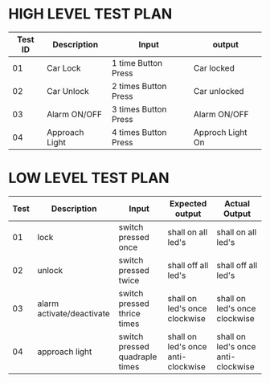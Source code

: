 # HIGH LEVEL TEST PLAN

| Test ID | Description | Input | output | 
| --- | --- | --- | --- | 
| 01 | Car Lock | 1 time Button Press | Car locked |   
| 02 | Car Unlock | 2 times Button Press |  Car unlocked  |  Car  
| 03 | Alarm ON/OFF | 3 times Button Press| Alarm ON/OFF | 
| 04 | Approach Light | 4 times Button Press | Approch Light On |  

# LOW LEVEL TEST PLAN

|Test|Description|Input|Expected output|Actual Output|
|---|-------------|----------|-------------|-----------------|
|01|lock|switch pressed once|shall on all led's|shall on all led's|
|02|unlock|switch pressed twice|shall off all led's|shall off all led's|
|03|alarm activate/deactivate|switch pressed thrice times|shall on led's once clockwise|shall on led's once clockwise|
|04|approach light|	switch pressed quadraple times|shall on led's once anti-clockwise|shall on led's once anti-clockwise|
